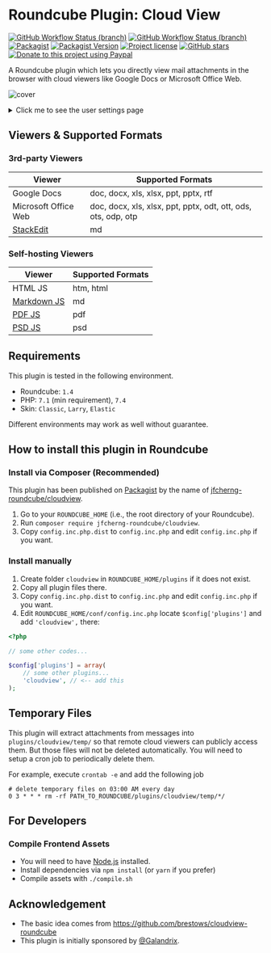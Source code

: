 # Roundcube Plugin: Cloud View

[![GitHub Workflow Status (branch)](https://img.shields.io/github/workflow/status/jfcherng-roundcube/plugin-cloudview/frontend/master?style=flat-square&label=build%20frontend)](https://github.com/jfcherng-roundcube/plugin-cloudview/actions)
[![GitHub Workflow Status (branch)](https://img.shields.io/github/workflow/status/jfcherng-roundcube/plugin-cloudview/backend/master?style=flat-square&label=build%20backend)](https://github.com/jfcherng-roundcube/plugin-cloudview/actions)
[![Packagist](https://img.shields.io/packagist/dt/jfcherng-roundcube/cloudview?style=flat-square)](https://packagist.org/packages/jfcherng-roundcube/cloudview)
[![Packagist Version](https://img.shields.io/packagist/v/jfcherng-roundcube/cloudview?style=flat-square)](https://packagist.org/packages/jfcherng-roundcube/cloudview)
[![Project license](https://img.shields.io/github/license/jfcherng-roundcube/plugin-cloudview?style=flat-square)](https://github.com/jfcherng-roundcube/plugin-cloudview/blob/master/LICENSE)
[![GitHub stars](https://img.shields.io/github/stars/jfcherng-roundcube/plugin-cloudview?style=flat-square&logo=github)](https://github.com/jfcherng-roundcube/plugin-cloudview/stargazers)
[![Donate to this project using Paypal](https://img.shields.io/badge/paypal-donate-blue.svg?style=flat-square&logo=paypal)](https://www.paypal.me/jfcherng/5usd)

A Roundcube plugin which lets you directly view mail attachments in the browser
with cloud viewers like Google Docs or Microsoft Office Web.

![cover](https://raw.githubusercontent.com/jfcherng-roundcube/plugin-cloudview/master/docs/screenshot/cover.png)

<details>
  <summary>Click me to see the user settings page</summary>
  <img src="https://raw.githubusercontent.com/jfcherng-roundcube/plugin-cloudview/master/docs/screenshot/settings.png">
</details>

## Viewers & Supported Formats

### 3rd-party Viewers

<table>
  <thead>
    <tr>
      <th>Viewer</th>
      <th>Supported Formats</th>
    </tr>
  </thead>
  <tbody>
    <tr>
      <td>Google Docs</td>
      <td>
        doc, docx, xls, xlsx, ppt, pptx,
        rtf
      </td>
    </tr>
    <tr>
      <td>Microsoft Office Web</td>
      <td>
        doc, docx, xls, xlsx, ppt, pptx,
        odt, ott, ods, ots, odp, otp
      </td>
    </tr>
    <tr>
      <td><a href="https://stackedit.io/">StackEdit</a></td>
      <td>md</td>
    </tr>
  </tbody>
</table>

### Self-hosting Viewers

<table>
  <thead>
    <tr>
      <th>Viewer</th>
      <th>Supported Formats</th>
    </tr>
  </thead>
  <tbody>
    <tr>
      <td>HTML JS</td>
      <td>htm, html</td>
    </tr>
    <tr>
      <td><a href="https://github.com/chaitin/strapdown-zeta">Markdown JS</a></td>
      <td>md</td>
    </tr>
    <tr>
      <td><a href="https://github.com/mozilla/pdf.js">PDF JS</a></td>
      <td>pdf</td>
    </tr>
    <tr>
      <td><a href="https://github.com/meltingice/psd.js">PSD JS</a></td>
      <td>psd</td>
    </tr>
  </tbody>
</table>

## Requirements

This plugin is tested in the following environment.

- Roundcube: `1.4`
- PHP: `7.1` (min requirement), `7.4`
- Skin: `Classic`, `Larry`, `Elastic`

Different environments may work as well without guarantee.

## How to install this plugin in Roundcube

### Install via Composer (Recommended)

This plugin has been published on [Packagist](https://packagist.org) by the name of [jfcherng-roundcube/cloudview](https://packagist.org/packages/jfcherng-roundcube/cloudview).

1. Go to your `ROUNDCUBE_HOME` (i.e., the root directory of your Roundcube).
2. Run `composer require jfcherng-roundcube/cloudview`.
3. Copy `config.inc.php.dist` to `config.inc.php` and edit `config.inc.php` if you want.

### Install manually

1. Create folder `cloudview` in `ROUNDCUBE_HOME/plugins` if it does not exist.
2. Copy all plugin files there.
3. Copy `config.inc.php.dist` to `config.inc.php` and edit `config.inc.php` if you want.
4. Edit `ROUNDCUBE_HOME/conf/config.inc.php` locate `$config['plugins']` and add `'cloudview',` there:

```php
<?php

// some other codes...

$config['plugins'] = array(
    // some other plugins...
    'cloudview', // <-- add this
);
```

## Temporary Files

This plugin will extract attachments from messages into `plugins/cloudview/temp/`
so that remote cloud viewers can publicly access them. But those files will not
be deleted automatically. You will need to setup a cron job to periodically
delete them.

For example, execute `crontab -e` and add the following job

```text
# delete temporary files on 03:00 AM every day
0 3 * * * rm -rf PATH_TO_ROUNDCUBE/plugins/cloudview/temp/*/
```

## For Developers

### Compile Frontend Assets

- You will need to have [Node.js](https://nodejs.org) installed.
- Install dependencies via `npm install` (or `yarn` if you prefer)
- Compile assets with `./compile.sh`

## Acknowledgement

- The basic idea comes from https://github.com/brestows/cloudview-roundcube
- This plugin is initially sponsored by [@Galandrix](https://github.com/Galandrix).
